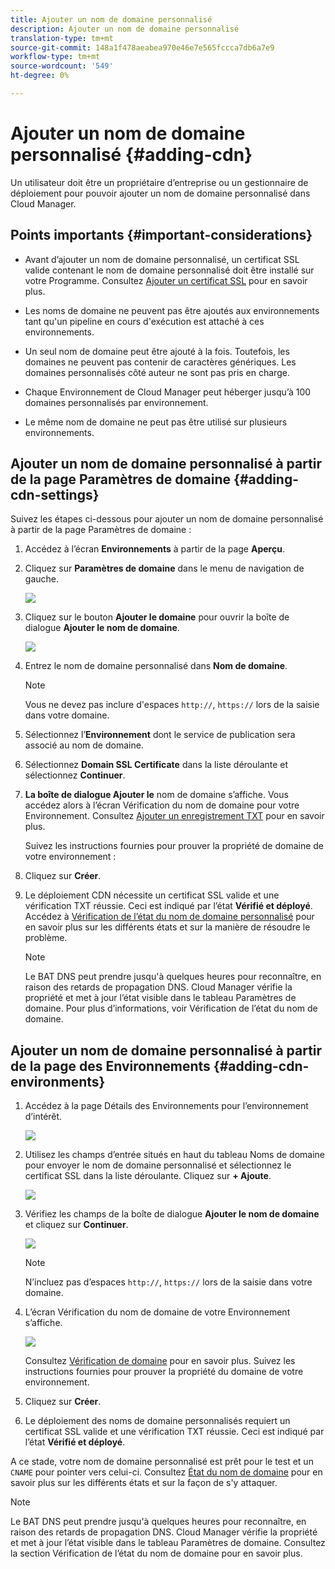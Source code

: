 ```yaml
---
title: Ajouter un nom de domaine personnalisé
description: Ajouter un nom de domaine personnalisé
translation-type: tm+mt
source-git-commit: 148a1f478aeabea970e46e7e565fccca7db6a7e9
workflow-type: tm+mt
source-wordcount: '549'
ht-degree: 0%

---
```



# Ajouter un nom de domaine personnalisé {#adding-cdn}

Un utilisateur doit être un propriétaire d’entreprise ou un gestionnaire de déploiement pour pouvoir ajouter un nom de domaine personnalisé dans Cloud Manager.

## Points importants {#important-considerations}

* Avant d’ajouter un nom de domaine personnalisé, un certificat SSL valide contenant le nom de domaine personnalisé doit être installé sur votre Programme. Consultez [Ajouter un certificat SSL](/help/implementing/cloud-manager/managing-ssl-certifications/add-ssl-certificate.md) pour en savoir plus.

* Les noms de domaine ne peuvent pas être ajoutés aux environnements tant qu&#39;un pipeline en cours d&#39;exécution est attaché à ces environnements.

* Un seul nom de domaine peut être ajouté à la fois. Toutefois, les domaines ne peuvent pas contenir de caractères génériques. Les domaines personnalisés côté auteur ne sont pas pris en charge.

* Chaque Environnement de Cloud Manager peut héberger jusqu’à 100 domaines personnalisés par environnement.

* Le même nom de domaine ne peut pas être utilisé sur plusieurs environnements.

## Ajouter un nom de domaine personnalisé à partir de la page Paramètres de domaine {#adding-cdn-settings}

Suivez les étapes ci-dessous pour ajouter un nom de domaine personnalisé à partir de la page Paramètres de domaine :

1. Accédez à l’écran **Environnements** à partir de la page **Aperçu**.

1. Cliquez sur **Paramètres de domaine** dans le menu de navigation de gauche.

   ![](/help/implementing/cloud-manager/assets/cdn/cdn-create.png)

1. Cliquez sur le bouton **Ajouter le domaine** pour ouvrir la boîte de dialogue **Ajouter le nom de domaine**.

   ![](/help/implementing/cloud-manager/assets/cdn/cdn-create2.png)

1. Entrez le nom de domaine personnalisé dans **Nom de domaine**.

   >[!NOTE]
   >Vous ne devez pas inclure d&#39;espaces `http://`, `https://` lors de la saisie dans votre domaine.

1. Sélectionnez l’**Environnement** dont le service de publication sera associé au nom de domaine.

1. Sélectionnez **Domain SSL Certificate** dans la liste déroulante et sélectionnez **Continuer**.

1. **La boîte de dialogue Ajouter le** nom de domaine s’affiche. Vous accédez alors à l’écran Vérification du nom de domaine pour votre Environnement. Consultez [Ajouter un enregistrement TXT](/help/implementing/cloud-manager/custom-domain-names/add-text-record.md) pour en savoir plus.

   Suivez les instructions fournies pour prouver la propriété de domaine de votre environnement :

1. Cliquez sur **Créer**.
1. Le déploiement CDN nécessite un certificat SSL valide et une vérification TXT réussie. Ceci est indiqué par l’état **Vérifié et déployé**.
Accédez à [Vérification de l’état du nom de domaine personnalisé](/help/implementing/cloud-manager/custom-domain-names/check-domain-name-status.md) pour en savoir plus sur les différents états et sur la manière de résoudre le problème.

   >[!NOTE]
   >Le BAT DNS peut prendre jusqu&#39;à quelques heures pour reconnaître, en raison des retards de propagation DNS. Cloud Manager vérifie la propriété et met à jour l’état visible dans le tableau Paramètres de domaine. Pour plus d’informations, voir Vérification de l’état du nom de domaine.

## Ajouter un nom de domaine personnalisé à partir de la page des Environnements {#adding-cdn-environments}

1. Accédez à la page Détails des Environnements pour l’environnement d’intérêt.

   ![](/help/implementing/cloud-manager/assets/cdn/cdn-create4.png)

1. Utilisez les champs d’entrée situés en haut du tableau Noms de domaine pour envoyer le nom de domaine personnalisé et sélectionnez le certificat SSL dans la liste déroulante. Cliquez sur **+ Ajoute**.

   ![](/help/implementing/cloud-manager/assets/cdn/cdn-create3.png)

1. Vérifiez les champs de la boîte de dialogue **Ajouter le nom de domaine** et cliquez sur **Continuer**.

   ![](/help/implementing/cloud-manager/assets/cdn/cdn-create5.png)

   >[!NOTE]
   >N’incluez pas d’espaces `http://`, `https://` lors de la saisie dans votre domaine.

1. L’écran Vérification du nom de domaine de votre Environnement s’affiche.

   ![](/help/implementing/cloud-manager/assets/cdn/cdn-create6.png)

   Consultez [Vérification de domaine](/help/implementing/cloud-manager/custom-domain-names/add-text-record.md) pour en savoir plus. Suivez les instructions fournies pour prouver la propriété du domaine de votre environnement.

1. Cliquez sur **Créer**.

1. Le déploiement des noms de domaine personnalisés requiert un certificat SSL valide et une vérification TXT réussie. Ceci est indiqué par l’état **Vérifié et déployé**.

A ce stade, votre nom de domaine personnalisé est prêt pour le test et un `CNAME` pour pointer vers celui-ci. Consultez [État du nom de domaine](/help/implementing/cloud-manager/custom-domain-names/check-domain-name-status.md) pour en savoir plus sur les différents états et sur la façon de s&#39;y attaquer.

>[!NOTE]
>Le BAT DNS peut prendre jusqu&#39;à quelques heures pour reconnaître, en raison des retards de propagation DNS. Cloud Manager vérifie la propriété et met à jour l’état visible dans le tableau Paramètres de domaine. Consultez la section Vérification de l’état du nom de domaine pour en savoir plus.
